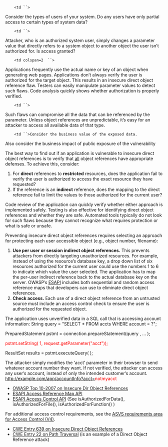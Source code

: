 ` `

`    <td ``>`

Consider the types of users of your system. Do any users have only
partial access to certain types of system data?

</td>

`    <td ``>`

Attacker, who is an authorized system user, simply changes a parameter
value that directly refers to a system object to another object the user
isn’t authorized for. Is access granted?

</td>

`    <td colspan=2  ``>`

Applications frequently use the actual name or key of an object when
generating web pages. Applications don’t always verify the user is
authorized for the target object. This results in an insecure direct
object reference flaw. Testers can easily manipulate parameter values to
detect such flaws. Code analysis quickly shows whether authorization is
properly verified.

</td>

`    <td ``>`

Such flaws can compromise all the data that can be referenced by the
parameter. Unless object references are unpredictable, it’s easy for an
attacker to access all available data of that type.

</td>

`    <td ``>Consider the business value of the exposed data.`

Also consider the business impact of public exposure of the
vulnerability

</td>

The best way to find out if an application is vulnerable to insecure
direct object references is to verify that <u>all</u> object references
have appropriate defenses. To achieve this, consider:

1.  For **direct** references to **restricted** resources, does the
    application fail to verify the user is authorized to access the
    exact resource they have requested?
2.  If the reference is an **indirect** reference, does the mapping to
    the direct reference fail to limit the values to those authorized
    for the current user?

Code review of the application can quickly verify whether either
approach is implemented safely. Testing is also effective for
identifying direct object references and whether they are safe.
Automated tools typically do not look for such flaws because they cannot
recognize what requires protection or what is safe or unsafe.

Preventing insecure direct object references requires selecting an
approach for protecting each user accessible object (e.g., object
number, filename):

1.  **Use per user or session indirect object references.** This
    prevents attackers from directly targeting unauthorized resources.
    For example, instead of using the resource’s database key, a drop
    down list of six resources authorized for the current user could use
    the numbers 1 to 6 to indicate which value the user selected. The
    application has to map the per-user indirect reference back to the
    actual database key on the server. OWASP’s
    [ESAPI](https://www.owasp.org/index.php/ESAPI) includes both
    sequential and random access reference maps that developers can use
    to eliminate direct object references.
2.  **Check access.** Each use of a direct object reference from an
    untrusted source must include an access control check to ensure the
    user is authorized for the requested object.

The application uses unverified data in a SQL call that is accessing
account information:  String query = "SELECT \* FROM accts WHERE account
= ?";

PreparedStatement pstmt = connection.prepareStatement(query , … );

<span style="color:red;">pstmt.setString( 1,
request.getParameter("acct"));</span>

ResultSet results = pstmt.executeQuery( );

The attacker simply modifies the ‘acct’ parameter in their browser to
send whatever account number they want. If not verified, the attacker
can access any user’s account, instead of only the intended customer’s
account.
http://example.com/app/accountInfo?acct=<span style="color:red;">notmyacct</span>


  - [OWASP Top 10-2007 on Insecure Dir Object
    References](https://www.owasp.org/index.php/Top_10_2007-Insecure_Direct_Object_Reference)
  - [ESAPI Access Reference Map
    API](http://owasp-esapi-java.googlecode.com/svn/trunk_doc/latest/org/owasp/esapi/AccessReferenceMap.html)
  - [ESAPI Access Control
    API](http://owasp-esapi-java.googlecode.com/svn/trunk_doc/latest/org/owasp/esapi/AccessController.html)
    (See isAuthorizedForData(), isAuthorizedForFile(),
    isAuthorizedForFunction() )

For additional access control requirements, see the [ASVS requirements
area for Access Control (V4)](https://www.owasp.org/index.php/ASVS).

  - [CWE Entry 639 on Insecure Direct Object
    References](http://cwe.mitre.org/data/definitions/639.html)
  - [CWE Entry 22 on Path
    Traversal](http://cwe.mitre.org/data/definitions/22.html) (is an
    example of a Direct Object Reference attack)